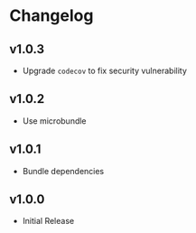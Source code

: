 # Changelog

## v1.0.3

- Upgrade `codecov` to fix security vulnerability

## v1.0.2

- Use microbundle

## v1.0.1

- Bundle dependencies

## v1.0.0

- Initial Release
